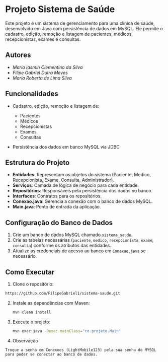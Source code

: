 # Projeto Sistema de Saúde

Este projeto é um sistema de gerenciamento para uma clínica de saúde, desenvolvido em Java com persistência de dados em MySQL. Ele permite o cadastro, edição, remoção e listagem de pacientes, médicos, recepcionistas, exames e consultas.

## Autores

- *Maria Iasmin Clementino da Silva*
- *Filipe Gabriel Dutra Meves*
- *Maria Roberta de Lima Silva*


## Funcionalidades

- Cadastro, edição, remoção e listagem de:
  - Pacientes
  - Médicos
  - Recepcionistas
  - Exames
  - Consultas

- Persistência dos dados em banco MySQL via JDBC

## Estrutura do Projeto

- **Entidades**: Representam os objetos do sistema (Paciente, Medico, Recepcionista, Exame, Consulta, Administrador).
- **Serviços**: Camada de lógica de negócio para cada entidade.
- **Repositórios**: Responsáveis pela persistência dos dados no banco.
- **Interfaces**: Contratos para os repositórios.
- **Conexao.java**: Gerencia a conexão com o banco de dados MySQL.
- **Main.java**: Ponto de entrada da aplicação.

## Configuração do Banco de Dados

1. Crie um banco de dados MySQL chamado `sistema_saude`.
2. Crie as tabelas necessárias (`paciente`, `medico`, `recepcionista`, `exame`, `consulta`) conforme os atributos das entidades.
3. Atualize as credenciais de acesso ao banco em [`Conexao.java`](src/main/java/co/projeto/Conexao.java) se necessário.

## Como Executar

1. Clone o repositório:
```bash
https://github.com/FilipeGabriel1/sistema-saude.git
```

2. Instale as dependências com Maven:
   ```sh
   mvn clean install
   ```
3. Execute o projeto:
   ```sh
   mvn exec:java -Dexec.mainClass="co.projeto.Main"
   ```
4. Observação
```
Troque a senha em Conexoes (LightMobile123) pela sua senha do MYSQL para poder se conectar ao banco de dados.
 ```

